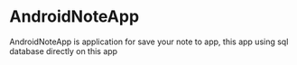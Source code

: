 # AndroidNoteApp
AndroidNoteApp is application for save your note to app, this app using sql database directly on this app
